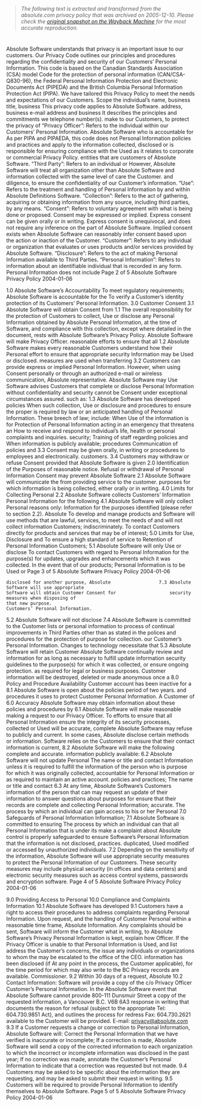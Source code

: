 > *The following text is extracted and transformed from the absolute.com privacy policy that was archived on 2005-12-10. Please check the [original snapshot on the Wayback Machine](https://web.archive.org/web/20051210095303id_/http%3A//www.absolute.com/PDF/Absolute_Software_Privacy_Policy.pdf) for the most accurate reproduction.*

# 



Absolute Software understands that privacy is an important issue to our customers. Our Privacy Code
outlines our principles and procedures regarding the confidentiality and security of our Customers’
Personal Information.
This code is based on the Canadian Standards Association (CSA) model Code for the protection of
personal information (CAN/CSA-Q830-96), the Federal Personal Information Protection and Electronic
Documents Act (PIPEDA) and the British Columbia Personal Information Protection Act (PIPA). We have
tailored this Privacy Policy to meet the needs and expectations of our Customers.
Scope                                                         the individual’s name, business title, business
This privacy code applies to Absolute Software.               address, business e-mail address and business
It describes the principles and commitments we                telephone number(s).
make to our Customers, to protect the privacy of              “Privacy Officer”: Refers to the individual within
our Customers’ Personal Information.                          Absolute Software who is accountable for
As per PIPA and PIPAEDA, this code does not                   Personal Information policies and practices and
apply to the information collected, disclosed or              is responsible for ensuring compliance with the
Used as it relates to corporate or commercial                 Privacy Policy.
entities that are customers of Absolute Software.             “Third Party”: Refers to an individual or
However, Absolute Software will treat all                     organization other than Absolute Software and
information collected with the same level of care             the Customer.
and diligence, to ensure the confidentiality of our
Customer’s information.                                       “Use”: Refers to the treatment and handling of
                                                              Personal Information by and within Absolute
Definitions                                                   Software.
“Collection”: Refers to the act of gathering,
acquiring or obtaining information from any
source, including third parties, by any means.
“Consent”: Refers to voluntary agreement with
what is being done or proposed. Consent may
be expressed or implied. Express consent can be
given orally or in writing. Express consent is
unequivocal, and does not require any inference
on the part of Absolute Software. Implied
consent exists when Absolute Software can
reasonably infer consent based upon the action
or inaction of the Customer.
“Customer”: Refers to any individual or
organization that evaluates or uses products
and/or services provided by Absolute Software.
“Disclosure”: Refers to the act of making
Personal Information available to Third Parties.
“Personal Information”: Refers to information
about an identifiable individual that is recorded in
any form. Personal Information does not include
Page 2 of 5                            Absolute Software Privacy Policy                               2004-01-06


1.0 Absolute Software’s Accountability                                    To meet regulatory requirements;
Absolute Software is accountable for the                                  To verify a Customer’s identity
protection of its Customers’ Personal
Information.                                                    3.0 Customer Consent
                                                                3.1 Absolute Software will obtain Consent from
1.1 The overall responsibility for the protection of
                                                                    Customers to collect, Use or disclose any
     Personal Information obtained by Absolute
                                                                    Personal Information, at the time of
     Software, and compliance with this
                                                                    collection, except where detailed in the
     document, rests with Absolute Software’s
                                                                    Privacy Policy. Absolute Software will make
     Privacy Officer.
                                                                    reasonable efforts to ensure that all
1.2 Absolute Software makes every reasonable                        Customers understand how their Personal
     effort to ensure that appropriate security                     Information may be Used or disclosed.
     measures are used when transferring
                                                                3.2 Customers can provide express or implied
     Personal Information. However, when using
                                                                    Consent personally or through an authorized
     e-mail or wireless communication, Absolute
                                                                    representative. Absolute Software may Use
     Software advises Customers that complete
                                                                    or disclose Personal Information without
     confidentiality and security cannot be
                                                                    Consent under exceptional circumstances
     assured.
                                                                    such as:
1.3 Absolute Software has developed policies
                                                                          When such collection, Use or disclosure
     and procedures to ensure the proper
                                                                          is required by law or an anticipated
     handling of Personal Information. These
                                                                          breech of law;
     include:
                                                                          When Use of the information is for
          Protection of Personal Information
                                                                          acting in an emergency that threatens an
          How to receive and respond to
                                                                          individual’s life, health or personal
          complaints and inquiries.
                                                                          security;
          Training of staff regarding policies and
                                                                          When information is publicly available;
          procedures
          Communication of policies and                         3.3 Consent may be given orally, in writing or
          procedures to employees and                               electronically.
          customers.
                                                                3.4 Customers may withdraw or refuse Consent
                                                                    provided that Absolute Software is given
2.0 Identification of the Purposes of                               reasonable notice. Refusal or withdrawal of
Personal Information                                                Consent may prevent Absolute Software
2.1 Absolute Software will communicate the                          from providing service to the customer.
     purposes for which information is being
     collected, either orally or in writing.                    4.0 Limits for Collecting Personal
2.2 Absolute Software collects Customers’                       Information
     Personal Information for the following                     4.1 Absolute Software will only collect Personal
     reasons only:                                                  Information for the purposes identified
                                                                    (please refer to section 2.2). Absolute
          To develop and manage products and
                                                                    Software will use methods that are lawful,
          services, to meet the needs of
                                                                    and will not collect information
          Customers;
                                                                    indiscriminately.
          To contact Customers directly for
          products and services that may be of
          interest;
                                                                5.0 Limits for Use, Disclosure and
          To ensure a high standard of service to               Retention of Personal Information
          Customers;                                            5.1 Absolute Software will only Use or disclose
          To contact Customers with regard to                       Personal Information for the purpose(s) for
          updates, upgrades and enhancements                        which it was collected. In the event that
          of our products;                                          Personal Information is to be Used or
Page 3 of 5                              Absolute Software Privacy Policy                                 2004-01-06


    disclosed for another purpose, Absolute                  7.3 Absolute Software will use appropriate
    Software will obtain Customer Consent for                    security measures when disposing of
    that new purpose.                                            Customers’ Personal Information.
5.2 Absolute Software will not disclose                      7.4 Absolute Software is committed to the
    Customer lists or personal information to                    process of continual improvements in
    Third Parties other than as stated in the                    polices and procedures for the protection of
    purpose for collection.                                      our Customer’s Personal Information.
                                                                 Changes to technology necessitate that
5.3 Absolute Software will retain Customer
                                                                 Absolute Software continually review and
    information for as long as necessary to fulfill
                                                                 update information security guidelines to
    the purpose(s) for which it was collected, or
                                                                 ensure ongoing protection.
    as required for legal or business purposes.
    Customer information will be destroyed,
    deleted or made anonymous once a
                                                             8.0 Policy and Procedure Availability
    Customer account has been inactive for a                 8.1 Absolute Software is open about the policies
    period of two years.                                         and procedures it uses to protect Customer
                                                                 Personal Information. A Customer of
6.0 Accuracy                                                     Absolute Software may obtain information
                                                                 about these policies and procedures by
6.1 Absolute Software will make reasonable
                                                                 making a request to our Privacy Officer. To
    efforts to ensure that all Personal Information
                                                                 ensure the integrity of its security processes,
    collected or Used will be accurate, complete
                                                                 Absolute Software may refuse to publicly
    and current. In some cases, Absolute
                                                                 disclose certain methods or information.
    Software relies on the Customers to ensure
    that their contact information is current,               8.2 Absolute Software will make the following
    complete and accurate.                                       information publicly available:
6.2 Absolute Software will not update Personal                         The name or title and contact
    Information unless it is required to fulfill the                   information of the person who is
    purpose for which it was originally collected,                     accountable for Personal Information
    or as required to maintain an active account.                      policies and practices;
                                                                       The name or title and contact
6.3 At any time, Absolute Software’s Customers
                                                                       information of the person that can
    may request an update of their information to
                                                                       answer questions about purposes for
    ensure that their records are complete and
                                                                       collecting Personal Information;
    accurate.
                                                                       The process by which an individual can
                                                                       gain access to his or her Personal
7.0 Safeguards of Personal Information                                 Information;
7.1 Absolute Software is committed to ensuring                         The process by which an individual can
    that all Personal Information that is under its                    make a complaint about Absolute
    control is properly safeguarded to ensure                          Software’s Personal Information
    that the information is not disclosed,                             practices.
    duplicated, Used modified or accessed by
    unauthorized individuals.
7.2 Depending on the sensitivity of the
    information, Absolute Software will use
    appropriate security measures to protect the
    Personal Information of our Customers.
    These security measures may include
    physical security (in offices and data
    centers) and electronic security measures
    such as access control systems, passwords
    and encryption software.
Page 4 of 5                           Absolute Software Privacy Policy                               2004-01-06


9.0 Providing Access to Personal                             10.0 Compliance and Complaints
Information                                                  10.1      Absolute Software has developed
9.1 Customers have a right to access their                       procedures to address complaints regarding
    Personal Information. Upon request, and                      the handling of Customer Personal
    within a reasonable time frame, Absolute                     Information. Any complaints should be sent,
    Software will inform the Customer what                       in writing, to Absolute Software’s Privacy
    Personal Information is kept, explain how                    Officer. If the Privacy Officer is unable to
    that Personal Information is Used, and list                  address the Customer’s concerns, the issue
    any individuals or organizations to whom the                 may be escalated to the office of the CEO.
    information has been disclosed (if                           At any point in the process, the Customer
    applicable), for the time period for which                   may also write to the BC Privacy
    records are available.                                       Commissioner.
9.2 Within 30 days of a request, Absolute                    10.2      Contact Information:
    Software will provide a copy of the                                c/o Privacy Officer
    Customer’s Personal Information. In the                            Absolute Software
    event that Absolute Software cannot provide                        800-111 Dunsmuir Street
    a copy of the requested information, a                             Vancouver B.C. V6B 6A3
    response in writing that documents the
    reason for refusal (subject to the appropriate                     Tel: 604.730.9851
    Act), and outlines the process for redress                         Fax: 604.730.2621
    available to the Customer will be provided.                        E-mail: privacy@absolute.com
9.3 If a Customer requests a change or
    correction to Personal Information, Absolute
    Software will:
         Correct the Personal Information that we
         have verified is inaccurate or incomplete;
         If a correction is made, Absolute
         Software will send a copy of the
         corrected information to each
         organization to which the incorrect or
         incomplete information was disclosed in
         the past year;
         If no correction was made, annotate the
         Customer’s Personal Information to
         indicate that a correction was requested
         but not made.
9.4 Customers may be asked to be specific
    about the information they are requesting,
    and may be asked to submit their request in
    writing.
9.5 Customers will be required to provide
    Personal Information to identify themselves
    to Absolute Software.
Page 5 of 5                           Absolute Software Privacy Policy                               2004-01-06
